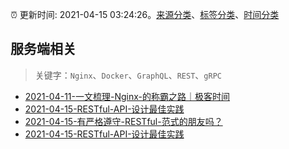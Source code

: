 :alarm_clock: 更新时间: 2021-04-15 03:24:26。[来源分类](../README.md)、[标签分类](../TAGS.md)、[时间分类](../TIMELINE.md)

## 服务端相关


> 关键字：`Nginx`、`Docker`、`GraphQL`、`REST`、`gRPC`



- [2021-04-11-一文梳理-Nginx-的称霸之路｜极客时间](https://www.ershicimi.com/p/82e715bc90804a07c1a6545bb51eae3a) 
- [2021-04-15-RESTful-API-设计最佳实践](https://www.v2ex.com/t/770777) 
- [2021-04-15-有严格遵守-RESTful-范式的朋友吗？](https://www.v2ex.com/t/770775) 
- [2021-04-15-RESTful-API-设计最佳实践](https://toutiao.io/k/4zqz7k1) 